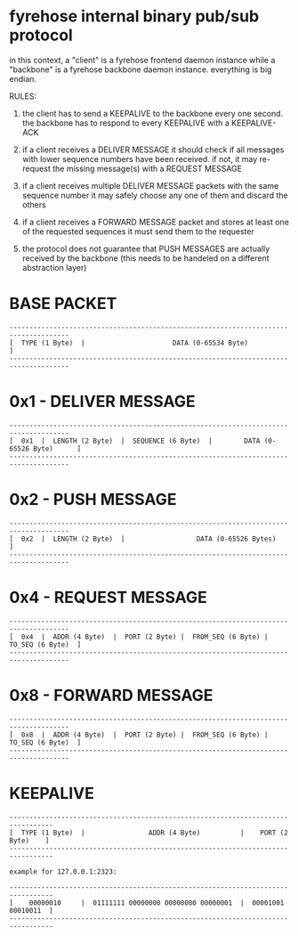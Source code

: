fyrehose internal binary pub/sub protocol
=========================================

in this context, a "client" is a fyrehose frontend daemon instance while a "backbone"
is a fyrehose backbone daemon instance. everything is big endian.



RULES:

  1. the client has to send a KEEPALIVE to the backbone every one second. the
     backbone has to respond to every KEEPALIVE with a KEEPALIVE-ACK

  2. if a client receives a DELIVER MESSAGE it should check if all messages with
     lower sequence numbers have been received. if not, it may re-request the missing
     message(s) with a REQUEST MESSAGE

  3. if a client receives multiple DELIVER MESSAGE packets with the same sequence
     number it may safely choose any one of them and discard the others

  4. if a client receives a FORWARD MESSAGE packet and stores at least one of the 
     requested sequences it must send them to the requester

  5. the protocol does not guarantee that PUSH MESSAGES are actually received by the
     backbone (this needs to be handeled on a different abstraction layer)




# BASE PACKET

    -------------------------------------------------------------------------------------
    [  TYPE (1 Byte)  |                      DATA (0-65534 Byte)                        ]
    -------------------------------------------------------------------------------------



# 0x1 - DELIVER MESSAGE

    -------------------------------------------------------------------------------------
    [  0x1  |  LENGTH (2 Byte)  |  SEQUENCE (6 Byte)  |        DATA (0-65526 Byte)      ]
    -------------------------------------------------------------------------------------



# 0x2 - PUSH MESSAGE

    -------------------------------------------------------------------------------------
    [  0x2  |  LENGTH (2 Byte)  |                  DATA (0-65526 Bytes)                 ]
    -------------------------------------------------------------------------------------



# 0x4 - REQUEST MESSAGE

    -------------------------------------------------------------------------------------
    [  0x4  |  ADDR (4 Byte)  |  PORT (2 Byte) |  FROM_SEQ (6 Byte) |  TO_SEQ (6 Byte)  ]
    -------------------------------------------------------------------------------------



# 0x8 - FORWARD MESSAGE

    -------------------------------------------------------------------------------------
    [  0x8  |  ADDR (4 Byte)  |  PORT (2 Byte) |  FROM_SEQ (6 Byte) |  TO_SEQ (6 Byte)  ]
    -------------------------------------------------------------------------------------




# KEEPALIVE

    ---------------------------------------------------------------------------------
    [  TYPE (1 Byte)  |                ADDR (4 Byte)          |    PORT (2 Byte)    ]
    ---------------------------------------------------------------------------------

    example for 127.0.0.1:2323:

    ---------------------------------------------------------------------------------
    [    00000010     |  01111111 00000000 00000000 00000001  |  00001001 00010011  ]
    ---------------------------------------------------------------------------------






